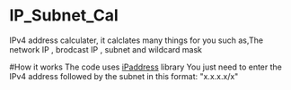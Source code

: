 # IP_Subnet_Cal 
IPv4 address calculater, it calclates many things for you such as,The network IP , brodcast IP , subnet and wildcard mask

#How it works
The code uses [iPaddress](https://docs.python.org/3/library/ipaddress.html) library
You just need to enter the IPv4 address followed by the subnet in this format: "x.x.x.x/x" 
